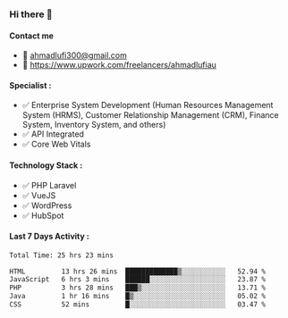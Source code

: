 ### Hi there 👋

#### Contact me 
- :email: ahmadlufi300@gmail.com
- 🔭 https://www.upwork.com/freelancers/ahmadlufiau

#### Specialist :
- ✅ Enterprise System Development (Human Resources Management System (HRMS), Customer Relationship Management (CRM), Finance System, Inventory System, and others)
- ✅ API Integrated
- ✅ Core Web Vitals

#### Technology Stack :

- ✅ PHP Laravel
- ✅ VueJS
- ✅ WordPress
- ✅ HubSpot

#### Last 7 Days Activity :
<!--START_SECTION:waka-->

```txt
Total Time: 25 hrs 23 mins

HTML         13 hrs 26 mins  █████████████▒░░░░░░░░░░░   52.94 %
JavaScript   6 hrs 3 mins    ██████░░░░░░░░░░░░░░░░░░░   23.87 %
PHP          3 hrs 28 mins   ███▒░░░░░░░░░░░░░░░░░░░░░   13.71 %
Java         1 hr 16 mins    █▒░░░░░░░░░░░░░░░░░░░░░░░   05.02 %
CSS          52 mins         █░░░░░░░░░░░░░░░░░░░░░░░░   03.47 %
```

<!--END_SECTION:waka-->

<!--
**ahmadlufiau/ahmadlufiau** is a ✨ _special_ ✨ repository because its `README.md` (this file) appears on your GitHub profile.

Here are some ideas to get you started:

- 🔭 I’m currently working on ...
- 🌱 I’m currently learning ...
- 👯 I’m looking to collaborate on ...
- 🤔 I’m looking for help with ...
- 💬 Ask me about ...
- 📫 How to reach me: ...
- 😄 Pronouns: ...
- ⚡ Fun fact: ...
-->
